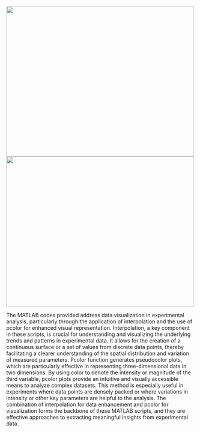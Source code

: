 <img src="https://github.com/SukjinMun/Desnplt_Pcolor/assets/78396618/f3ada7d3-ddac-4aa1-9144-04280258431c" width="500" height="400">
<img src="https://github.com/SukjinMun/Desnplt_Pcolor/assets/78396618/d768d02a-4353-470f-9914-f8f06ddf12cc" width="500" height="400">

The MATLAB codes provided address data visualization in experimental analysis, particularly through the application of interpolation and the use of pcolor for enhanced visual representation. Interpolation, a key component in these scripts, is crucial for understanding and visualizing the underlying trends and patterns in experimental data. It allows for the creation of a continuous surface or a set of values from discrete data points, thereby facilitating a clearer understanding of the spatial distribution and variation of measured parameters. Pcolor function generates pseudocolor plots, which are particularly effective in representing three-dimensional data in two dimensions. By using color to denote the intensity or magnitude of the third variable, pcolor plots provide an intuitive and visually accessible means to analyze complex datasets. This method is especially useful in experiments where data points are densely packed or where variations in intensity or other key parameters are helpful to the analysis. The combination of interpolation for data enhancement and pcolor for visualization forms the backbone of these MATLAB scripts, and they are effective approaches to extracting meaningful insights from experimental data.

